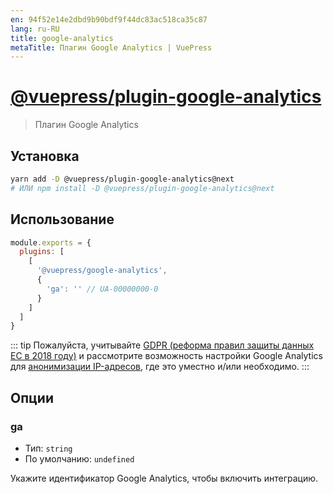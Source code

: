 ```yaml
---
en: 94f52e14e2dbd9b90bdf9f44dc83ac518ca35c87
lang: ru-RU
title: google-analytics
metaTitle: Плагин Google Analytics | VuePress
---
```


# [@vuepress/plugin-google-analytics](https://github.com/vuejs/vuepress/tree/master/packages/%40vuepress/plugin-google-analytics)


> Плагин Google Analytics

## Установка

```bash
yarn add -D @vuepress/plugin-google-analytics@next
# ИЛИ npm install -D @vuepress/plugin-google-analytics@next
```

## Использование

```javascript
module.exports = {
  plugins: [
    [ 
      '@vuepress/google-analytics',
      {
        'ga': '' // UA-00000000-0
      }
    ]  
  ] 
}
```

::: tip
Пожалуйста, учитывайте [GDPR (реформа правил защиты данных ЕС в 2018 году)](https://ec.europa.eu/commission/priorities/justice-and-fundamental-rights/data-protection/2018-reform-eu-data-protection-rules_en) и рассмотрите возможность настройки Google Analytics для [анонимизации IP-адресов](https://support.google.com/analytics/answer/2763052?hl=ru), где это уместно и/или необходимо.
:::

## Опции

### ga

- Тип: `string`
- По умолчанию: `undefined`

Укажите идентификатор Google Analytics, чтобы включить интеграцию.
